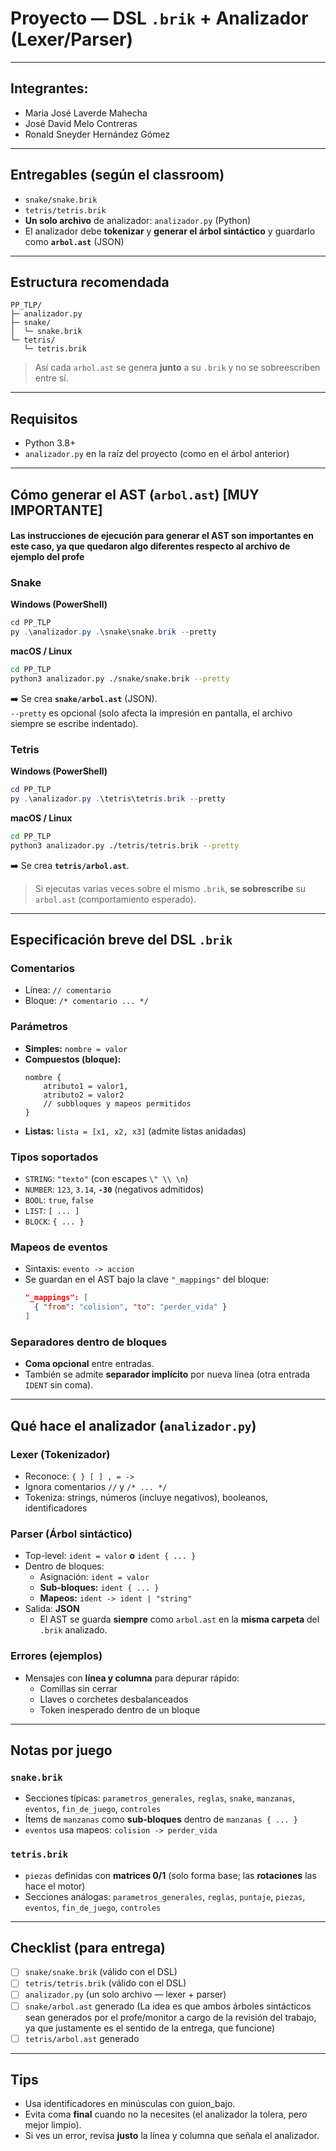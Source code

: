 # Proyecto — DSL `.brik` + Analizador (Lexer/Parser)

---
## Integrantes:
- Maria José Laverde Mahecha
- José David Melo Contreras
- Ronald Sneyder Hernández Gómez
---

## Entregables (según el classroom)
- `snake/snake.brik`  
- `tetris/tetris.brik`  
- **Un solo archivo** de analizador: `analizador.py` (Python)  
- El analizador debe **tokenizar** y **generar el árbol sintáctico** y guardarlo como **`arbol.ast`** (JSON)

---

## Estructura recomendada
```
PP_TLP/
├─ analizador.py
├─ snake/
│  └─ snake.brik
└─ tetris/
   └─ tetris.brik
```
> Así cada `arbol.ast` se genera **junto** a su `.brik` y no se sobreescriben entre sí.

---

## Requisitos
- Python 3.8+  
- `analizador.py` en la raíz del proyecto (como en el árbol anterior)

---

## Cómo generar el AST (`arbol.ast`) [MUY IMPORTANTE]
#### Las instrucciones de ejecución para generar el AST son importantes en este caso, ya que quedaron algo diferentes respecto al archivo de ejemplo del profe


### Snake
**Windows (PowerShell)**
```powershell
cd PP_TLP
py .\analizador.py .\snake\snake.brik --pretty
```

**macOS / Linux**
```bash
cd PP_TLP
python3 analizador.py ./snake/snake.brik --pretty
```

➡️ Se crea **`snake/arbol.ast`** (JSON).  
`--pretty` es opcional (solo afecta la impresión en pantalla, el archivo siempre se escribe indentado).

### Tetris
**Windows (PowerShell)**
```powershell
cd PP_TLP
py .\analizador.py .\tetris\tetris.brik --pretty
```

**macOS / Linux**
```bash
cd PP_TLP
python3 analizador.py ./tetris/tetris.brik --pretty
```

➡️ Se crea **`tetris/arbol.ast`**.

> Si ejecutas varias veces sobre el mismo `.brik`, **se sobrescribe** su `arbol.ast` (comportamiento esperado).

---

## Especificación breve del DSL `.brik`

### Comentarios
- Línea: `// comentario`
- Bloque: `/* comentario ... */`

### Parámetros
- **Simples:** `nombre = valor`
- **Compuestos (bloque):**
  ```brik
  nombre {
      atributo1 = valor1,
      atributo2 = valor2
      // subbloques y mapeos permitidos
  }
  ```
- **Listas:** `lista = [x1, x2, x3]` (admite listas anidadas)

### Tipos soportados
- `STRING`: `"texto"` (con escapes `\" \\ \n`)
- `NUMBER`: `123`, `3.14`, **`-30`** (negativos admitidos)
- `BOOL`: `true`, `false`
- `LIST`: `[ ... ]`
- `BLOCK`: `{ ... }`

### Mapeos de eventos
- Sintaxis: `evento -> accion`
- Se guardan en el AST bajo la clave `"_mappings"` del bloque:
  ```json
  "_mappings": [
    { "from": "colision", "to": "perder_vida" }
  ]
  ```

### Separadores dentro de bloques
- **Coma opcional** entre entradas.
- También se admite **separador implícito** por nueva línea (otra entrada `IDENT` sin coma).

---

## Qué hace el analizador (`analizador.py`)

### Lexer (Tokenizador)
- Reconoce: `{ } [ ] , = ->`
- Ignora comentarios `//` y `/* ... */`
- Tokeniza: strings, números (incluye negativos), booleanos, identificadores

### Parser (Árbol sintáctico)
- Top-level: `ident = valor` **o** `ident { ... }`
- Dentro de bloques:
  - Asignación: `ident = valor`
  - **Sub-bloques:** `ident { ... }`
  - **Mapeos:** `ident -> ident | "string"`
- Salida: **JSON**  
  - El AST se guarda **siempre** como `arbol.ast` en la **misma carpeta** del `.brik` analizado.

### Errores (ejemplos)
- Mensajes con **línea y columna** para depurar rápido:
  - Comillas sin cerrar
  - Llaves o corchetes desbalanceados
  - Token inesperado dentro de un bloque

---

## Notas por juego

### `snake.brik`
- Secciones típicas: `parametros_generales`, `reglas`, `snake`, `manzanas`, `eventos`, `fin_de_juego`, `controles`
- Ítems de `manzanas` como **sub-bloques** dentro de `manzanas { ... }`
- `eventos` usa mapeos: `colision -> perder_vida`

### `tetris.brik`
- `piezas` definidas con **matrices 0/1** (solo forma base; las **rotaciones** las hace el motor)
- Secciones análogas: `parametros_generales`, `reglas`, `puntaje`, `piezas`, `eventos`, `fin_de_juego`, `controles`

---

## Checklist (para entrega)
- [ ] `snake/snake.brik` (válido con el DSL)
- [ ] `tetris/tetris.brik` (válido con el DSL)
- [ ] `analizador.py` (un solo archivo — lexer + parser)
- [ ] `snake/arbol.ast` generado (La idea es que ambos árboles sintácticos sean generados por el profe/monitor a cargo de la revisión del trabajo, ya que justamente es el sentido de la entrega, que funcione)
- [ ] `tetris/arbol.ast` generado

---

## Tips
- Usa identificadores en minúsculas con guion_bajo.
- Evita coma **final** cuando no la necesites (el analizador la tolera, pero mejor limpio).
- Si ves un error, revisa **justo** la línea y columna que señala el analizador.
